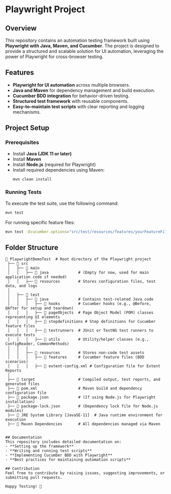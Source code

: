 # Playwright Project

## Overview
This repository contains an automation testing framework built using **Playwright with Java, Maven, and Cucumber**. The project is designed to provide a structured and scalable solution for UI automation, leveraging the power of Playwright for cross-browser testing.

## Features
- **Playwright for UI automation** across multiple browsers.
- **Java and Maven** for dependency management and build execution.
- **Cucumber BDD integration** for behavior-driven testing.
- **Structured test framework** with reusable components.
- **Easy-to-maintain test scripts** with clear reporting and logging mechanisms.

## Project Setup
### Prerequisites
- Install **Java (JDK 11 or later)**
- Install **Maven**
- Install **Node.js** (required for Playwright)
- Install required dependencies using Maven:
  ```sh
  mvn clean install
  ```

### Running Tests
To execute the test suite, use the following command:
```sh
mvn test
```
For running specific feature files:
```sh
mvn test -Dcucumber.options="src/test/resources/features/yourFeatureFile.feature"
```

## Folder Structure
```
📂 PlaywrightDemoTest  # Root directory of the Playwright project
 ├── 📂 src
 │   ├── 📂 main
 │   │   ├── 📂 java             # (Empty for now, used for main application code if needed)
 │   │   ├── 📂 resources        # Stores configuration files, test data, and logs
 │
 │   ├── 📂 test
 │   │   ├── 📂 java             # Contains test-related Java code
 │   │   │   ├── 📂 hooks        # Cucumber hooks (e.g., @Before, @After for setup and teardown)
 │   │   │   ├── 📂 pageObjects  # Page Object Model (POM) classes representing UI elements
 │   │   │   ├── 📂 stepdefinitions # Step definitions for Cucumber feature files
 │   │   │   ├── 📂 testrunners  # JUnit or TestNG test runners to execute tests
 │   │   │   ├── 📂 utils        # Utility/helper classes (e.g., ConfigReader, CommonMethods)
 │   │   │
 │   │   ├── 📂 resources        # Stores non-code test assets
 │   │   │   ├── 📂 features     # Cucumber feature files (BDD scenarios)
 │   │   │   ├── 📄 extent-config.xml # Configuration file for Extent Reports
 │
 ├── 📂 target                   # Compiled output, test reports, and generated files
 ├── 📄 pom.xml                  # Maven build and dependency configuration file
 ├── 📄 package.json             # (If using Node.js for Playwright installation)
 ├── 📄 package-lock.json        # (Dependency lock file for Node.js modules)
 ├── 📂 JRE System Library [JavaSE-11]  # Java runtime environment for execution
 ├── 📂 Maven Dependencies       # All dependencies managed via Maven


## Documentation
This repository includes detailed documentation on:
- **Setting up the framework**
- **Writing and running test scripts**
- **Implementing Cucumber BDD with Playwright**
- **Best practices for maintaining automation scripts**

## Contribution
Feel free to contribute by raising issues, suggesting improvements, or submitting pull requests.

Happy Testing! 🚀
